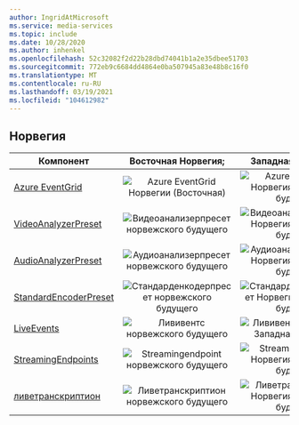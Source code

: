 ```yaml
---
author: IngridAtMicrosoft
ms.service: media-services
ms.topic: include
ms.date: 10/28/2020
ms.author: inhenkel
ms.openlocfilehash: 52c32082f2d22b28dbd74041b1a2e35dbee51703
ms.sourcegitcommit: 772eb9c6684dd4864e0ba507945a83e48b8c16f0
ms.translationtype: MT
ms.contentlocale: ru-RU
ms.lasthandoff: 03/19/2021
ms.locfileid: "104612982"
---
```

<!--Feature availability in region-->
## <a name="norway"></a>Норвегия

| Компонент | Восточная Норвегия; | Западная Норвегия |
| --- | :---: | :---: |
| [Azure EventGrid](../monitoring/reacting-to-media-services-events.md) |![Azure EventGrid Норвегии (Восточная)](../media/azure-clouds-regions/planned-active.svg)  |![Azure EventGrid Норвегия, Западная будущее](../media/azure-clouds-regions/planned-active.svg) |
| [VideoAnalyzerPreset](../analyzing-video-audio-files-concept.md) |![Видеоанализерпресет норвежского будущего](../media/azure-clouds-regions/planned-active.svg)  | ![Видеоанализерпресет Норвегия, Западная будущее](../media/azure-clouds-regions/planned-active.svg) |
| [AudioAnalyzerPreset](../analyzing-video-audio-files-concept.md) |![Аудиоанализерпресет норвежского будущего](../media/azure-clouds-regions/planned-active.svg)  | ![Аудиоанализерпресет Норвегия, Западная будущее](../media/azure-clouds-regions/planned-active.svg) |
| [StandardEncoderPreset](../encoding-concept.md) |![Стандарденкодерпресет норвежского будущего](../media/azure-clouds-regions/planned-active.svg)  | ![Стандарденкодерпресет Норвегия, Западная будущее](../media/azure-clouds-regions/planned-active.svg) |
| [LiveEvents](../live-streaming-overview.md) |![Лививентс норвежского будущего](../media/azure-clouds-regions/planned-active.svg)  | ![Лививентс Норвегия, Западная будущее](../media/azure-clouds-regions/planned-active.svg) |
| [StreamingEndpoints](../streaming-endpoint-concept.md) |![Streamingendpoint норвежского будущего](../media/azure-clouds-regions/planned-active.svg) | ![Streamingendpoint Норвегия, Западная будущее](../media/azure-clouds-regions/planned-active.svg) |
| [ливетранскриптион](../live-transcription.md) |![Ливетранскриптион норвежского будущего](../media/azure-clouds-regions/planned-active.svg) |![Ливетранскриптион Норвегия, Западная будущее](../media/azure-clouds-regions/planned-active.svg) |
